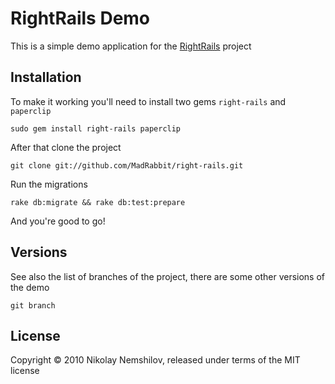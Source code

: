# RightRails Demo

This is a simple demo application for the [RightRails](http://github.com/MadRabbit/right-rails) project

## Installation

To make it working you'll need to install two gems `right-rails` and `paperclip`

    sudo gem install right-rails paperclip

After that clone the project

    git clone git://github.com/MadRabbit/right-rails.git

Run the migrations

    rake db:migrate && rake db:test:prepare

And you're good to go!

## Versions

See also the list of branches of the project, there are some other versions of the demo

    git branch


## License

Copyright © 2010 Nikolay Nemshilov, released under terms of the MIT license
